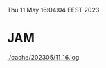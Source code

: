 Thu 11 May 16:04:04 EEST 2023
# JAM
<a href='./cache/202305/11_16.log'>./cache/202305/11_16.log</a>
